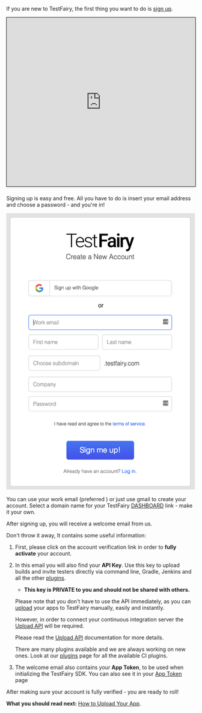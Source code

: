 <!-- # Signup and email Verification -->
 
If you are new to TestFairy, the first thing you want to do is [sign up](http://www.testfairy.com/signup). 

<iframe width="600" height="450" frameborder="0" allowfullscreen="true" style="box-sizing: border-box; margin-bottom:5px; max-width: 100%; border: 1px solid rgba(0,0,0,1); background-color: rgba(255,255,255,0); box-shadow: 0px 2px 4px rgba(0,0,0,0.1);" src="https://testfairy.fleeq.io/l/1rfum3nb5d-bw5iw8zq2w"></iframe>

Signing up is easy and free. 
All you have to do is insert your email address and choose a password - and you're in!

![sign up](/img/getting-started/sign-up-1.png)

You can use your work email (preferred ) or just use gmail to create your account.
Select a domain name for your TestFairy [DASHBOARD](https://rafim.testfairy.com/) link - make it your own. 


After signing up, you will receive a welcome email from us. 

Don't throw it away, It contains some useful information:

 1. First, please click on the account verification link in order to **fully activate** your account. 
 
 2. In this email you will also find your **API Key**. 
    Use this key to upload builds and invite testers directly via command line, Gradle, Jenkins and all the other [plugins](https://docs.testfairy.com/Continuous_Integration/Introduction.html). 
    * **This key is PRIVATE to you and should not be shared with others.**

    Please note that you don't have to use the API immediately, as you can [upload](Upload.html) your apps to TestFairy     manually, easily and instantly. 

    However, in order to connect your continuous integration server the [Upload API](/Upload_API.html) will be required. 

    Please read the [Upload API](https://docs.testfairy.com/API/Upload_API.html) documentation for more details. 

    There are many plugins available and we are always working on new ones. Look at our [plugins](https://docs.testfairy.com/Continuous_Integration/Introduction.html) page for all the available CI plugins.


 3. The welcome email also contains your **App Token**, to be used when initializing the TestFairy SDK. You can also see it in your [App Token](https://app.testfairy.com/settings/) page 

After making sure your account is fully verified - you are ready to roll!

**What you should read next:** [How to Upload Your App](Upload.html).
